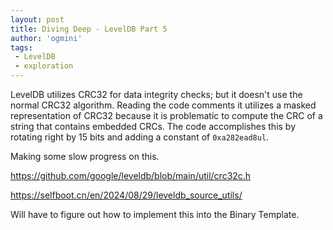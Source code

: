 ```yaml
---
layout: post
title: Diving Deep - LevelDB Part 5
author: 'ogmini'
tags:
 - LevelDB
 - exploration
---
```


LevelDB utilizes CRC32 for data integrity checks; but it doesn't use the normal CRC32 algorithm. Reading the code comments it utilizes a masked representation of CRC32 because it is problematic to compute the CRC of a string that contains embedded CRCs. The code accomplishes this by rotating right by 15 bits and adding a constant of `0xa282ead8ul`.

Making some slow progress on this.

https://github.com/google/leveldb/blob/main/util/crc32c.h

https://selfboot.cn/en/2024/08/29/leveldb_source_utils/

Will have to figure out how to implement this into the Binary Template.